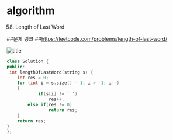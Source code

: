 # algorithm
58. Length of Last Word

##문제 링크
##https://leetcode.com/problems/length-of-last-word/

![title](https://github.com/jungmin3834/algorithm/blob/master/image/length-of-last-word.png)


```cpp
class Solution {
public:
 int lengthOfLastWord(string s) {
	int res = 0;
	for (int i = s.size() - 1; i > -1; i--)
	{
            if(s[i] != ' ')
                res++;
	    else if(res != 0)
                return res;
	}
	return res;
}
};
```
